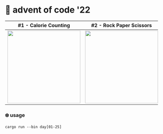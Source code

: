 # 🎄 advent of code '22


| #1 - Calorie Counting | #2 - Rock Paper Scissors | #3 - Rucksack Reorganization |
| --------------------- | ------------------------ | ---------------------------- |
| [<img src="https://i.imgur.com/zZpE5lI.png" width="240" />](https://github.com/aquelemiguel/advent-of-code-22/blob/main/src/bin/day01.rs) | [<img src="https://i.imgur.com/WlgNpvS.png" width="240" />](https://github.com/aquelemiguel/advent-of-code-22/blob/main/src/bin/day02.rs) | [<img src="https://i.imgur.com/bQiOqG4.png" width="240" />](https://github.com/aquelemiguel/advent-of-code-22/blob/main/src/bin/day03.rs)

### ❄️ usage

```
cargo run --bin day[01-25]
```
